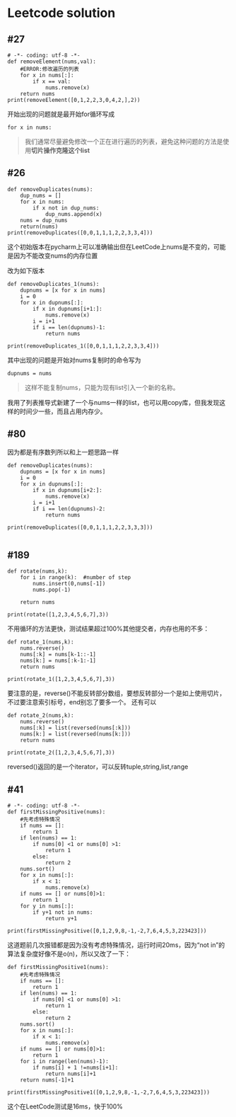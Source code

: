 # Leetcode solution

## #27

```
# -*- coding: utf-8 -*-
def removeElement(nums,val):
    #ERROR:修改遍历的列表
    for x in nums[:]:
        if x == val:
            nums.remove(x)
    return nums
print(removeElement([0,1,2,2,3,0,4,2,],2))
```
开始出现的问题就是最开始for循环写成

```
for x in nums:
```
> 我们通常尽量避免修改一个正在进行遍历的列表，避免这种问题的方法是使用**切片操作克隆这个list**

## #26

```
def removeDuplicates(nums):
    dup_nums = []
    for x in nums:
        if x not in dup_nums:
            dup_nums.append(x)
    nums = dup_nums
    return(nums)
print(removeDuplicates([0,0,1,1,1,2,2,3,3,4]))
```
这个初始版本在pycharm上可以准确输出但在LeetCode上nums是不变的，可能是因为不能改变nums的内存位置

改为如下版本

```
def removeDuplicates_1(nums):
    dupnums = [x for x in nums]
    i = 0
    for x in dupnums[:]:
        if x in dupnums[i+1:]:
            nums.remove(x)
        i = i+1
        if i == len(dupnums)-1:
            return nums

print(removeDuplicates_1([0,0,1,1,1,2,2,3,3,4]))
```
其中出现的问题是开始对nums复制时的命令写为

```
dupnums = nums
```
>这样不能复制nums，只能为现有list引入一个新的名称。

我用了列表推导式新建了一个与nums一样的list，也可以用copy库，但我发现这样的时间少一些，而且占用内存少。
## #80

因为都是有序数列所以和上一题思路一样
```
def removeDuplicates(nums):
    dupnums = [x for x in nums]
    i = 0
    for x in dupnums[:]:
        if x in dupnums[i+2:]:
            nums.remove(x)
        i = i+1
        if i == len(dupnums)-2:
            return nums

print(removeDuplicates([0,0,1,1,1,2,2,3,3,3]))


```
## #189

```
def rotate(nums,k):
    for i in range(k):  #number of step
        nums.insert(0,nums[-1])
        nums.pop(-1)

    return nums

print(rotate([1,2,3,4,5,6,7],3))
```
不用循环的方法更快，测试结果超过100%其他提交者，内存也用的不多：

```
def rotate_1(nums,k):
    nums.reverse()
    nums[:k] = nums[k-1::-1]
    nums[k:] = nums[:k-1:-1]
    return nums

print(rotate_1([1,2,3,4,5,6,7],3))
```
要注意的是，reverse()不能反转部分数组，要想反转部分一个是如上使用切片，不过要注意索引标号，end别忘了要多一个。
还有可以

```
def rotate_2(nums,k):
    nums.reverse()
    nums[:k] = list(reversed(nums[:k]))
    nums[k:] = list(reversed(nums[k:]))
    return nums

print(rotate_2([1,2,3,4,5,6,7],3))
```
reversed()返回的是一个iterator，可以反转tuple,string,list,range

## #41

```
# -*- coding: utf-8 -*-
def firstMissingPositive(nums):
    #先考虑特殊情况
    if nums == []:
        return 1
    if len(nums) == 1:
        if nums[0] <1 or nums[0] >1:
            return 1
        else:
            return 2
    nums.sort()
    for x in nums[:]:
        if x < 1:
            nums.remove(x)
    if nums == [] or nums[0]>1:
        return 1
    for y in nums[:]:
        if y+1 not in nums:
            return y+1

print(firstMissingPositive([0,1,2,9,8,-1,-2,7,6,4,5,3,223423]))
```
这道题前几次报错都是因为没有考虑特殊情况，运行时间20ms，因为“not in”的算法复杂度好像不是o(n)，所以又改了一下：

```
def firstMissingPositive1(nums):
    #先考虑特殊情况
    if nums == []:
        return 1
    if len(nums) == 1:
        if nums[0] <1 or nums[0] >1:
            return 1
        else:
            return 2
    nums.sort()
    for x in nums[:]:
        if x < 1:
            nums.remove(x)
    if nums == [] or nums[0]>1:
        return 1
    for i in range(len(nums)-1):
        if nums[i] + 1 !=nums[i+1]:
            return nums[i]+1
    return nums[-1]+1

print(firstMissingPositive1([0,1,2,9,8,-1,-2,7,6,4,5,3,223423]))
```
这个在LeetCode测试是16ms，快于100%





